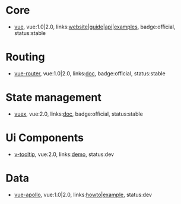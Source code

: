 # Core

- [vue](https://github.com/vuejs/vue), vue:1.0|2.0, links:[website](https://vuejs.org/)|[guide](https://vuejs.org/v2/guide/)|[api](https://vuejs.org/v2/api/)|[examples](https://vuejs.org/v2/examples/), badge:official, status:stable

# Routing

- [vue-router](https://github.com/vuejs/vue-router), vue:1.0|2.0, links:[doc](https://github.com/vuejs/vue-router), badge:official, status:stable

# State management

- [vuex](https://github.com/vuejs/vuex/), vue:2.0, links:[doc](http://vuex.vuejs.org/), badge:official, status:stable

# Ui Components

- [v-tooltip](https://github.com/Akryum/vue-tooltip), vue:2.0, links:[demo](https://akryum.github.io/vue-tooltip/), status:dev

# Data

- [vue-apollo](https://github.com/Akryum/vue-apollo/), vue:1.0|2.0, links:[howto](https://dev-blog.apollodata.com/use-apollo-in-your-vuejs-app-89812429d8b2#.jg2dyy30l)|[example](https://github.com/Akryum/frontpage-vue-app), status:dev
